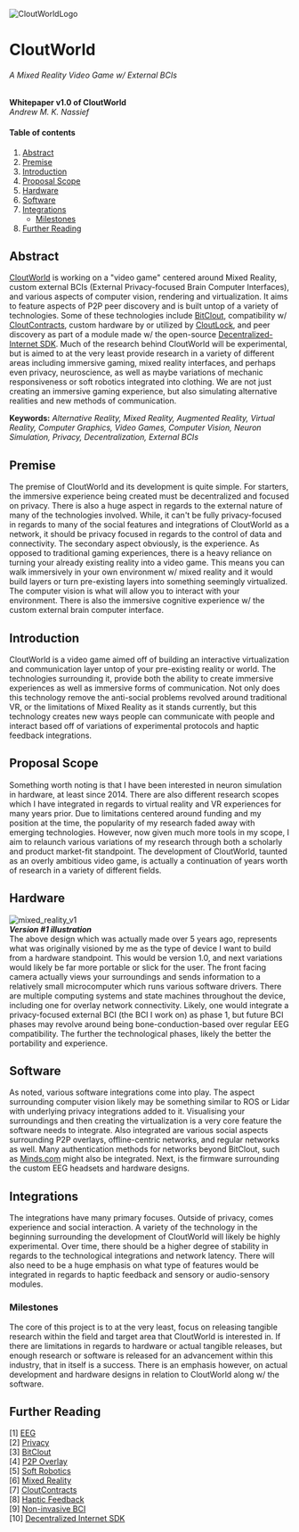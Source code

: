 ![CloutWorldLogo](https://avatars.githubusercontent.com/u/84701438?s=200&v=4.png)
# CloutWorld
###### A Mixed Reality Video Game w/ External BCIs

**Whitepaper v1.0 of CloutWorld** \
*Andrew M. K. Nassief*

#### Table of contents
1. [Abstract](https://github.com/CloutWorld/Whitepaper#abstract)
2. [Premise](https://github.com/CloutWorld/Whitepaper#premise)
3. [Introduction](https://github.com/CloutWorld/Whitepaper#introduction)
4. [Proposal Scope](https://github.com/CloutWorld/Whitepaper#proposal-scope)
5. [Hardware](https://github.com/CloutWorld/Whitepaper#hardware)
6. [Software](https://github.com/CloutWorld/Whitepaper#software)
7. [Integrations](https://github.com/CloutWorld/Whitepaper#integrations)
    - [Milestones](https://github.com/CloutWorld/Whitepaper#integrations)
8. [Further Reading](https://github.com/CloutWorld/Whitepaper#further-reading)

## Abstract
[CloutWorld](https://bitclout.com/u/CloutWorld) is working on a "video game" centered around Mixed Reality, custom external BCIs (External Privacy-focused Brain Computer Interfaces), and various aspects of computer vision, rendering and virtualization. It aims to feature aspects of P2P peer discovery and is built untop of a variety of technologies. Some of these technologies include [BitClout](https://bitclout.com/), compatibility w/ [CloutContracts](https://cloutcontracts.github.io/), custom hardware by or utilized by [CloutLock](https://bitclout.com/u/CloutLock), and peer discovery as part of a module made w/ the open-source [Decentralized-Internet SDK](https://github.com/Lonero-Team/Decentralized-Internet). Much of the research behind CloutWorld will be experimental, but is aimed to at the very least provide research in a variety of different areas including immersive gaming, mixed reality interfaces, and perhaps even privacy, neuroscience, as well as maybe variations of mechanic responsiveness or soft robotics integrated into clothing. We are not just creating an immersive gaming experience, but also simulating alternative realities and new methods of communication.

**Keywords:** *Alternative Reality, Mixed Reality, Augmented Reality, Virtual Reality, Computer Graphics, Video Games, Computer Vision, Neuron Simulation, Privacy, Decentralization, External BCIs*

## Premise
The premise of CloutWorld and its development is quite simple. For starters, the immersive experience being created must be decentralized and focused on privacy. There is also a huge aspect in regards to the external nature of many of the technologies involved. While, it can't be fully privacy-focused in regards to many of the social features and integrations of CloutWorld as a network, it should be privacy focused in regards to the control of data and connectivity. The secondary aspect obviously, is the experience. As opposed to traditional gaming experiences, there is a heavy reliance on turning your already existing reality into a video game. This means you can walk immersively in your own environment w/ mixed reality and it would build layers or turn pre-existing layers into something seemingly virtualized. The computer vision is what will allow you to interact with your environment. There is also the immersive cognitive experience w/ the custom external brain computer interface.

## Introduction
CloutWorld is a video game aimed off of building an interactive virtualization and communication layer untop of your pre-existing reality or world. The technologies surrounding it, provide both the ability to create immersive experiences as well as immersive forms of communication. Not only does this technology remove the anti-social problems revolved around traditional VR, or the limitations of Mixed Reality as it stands currently, but this technology creates new ways people can communicate with people and interact based off of variations of experimental protocols and haptic feedback integrations.

## Proposal Scope
Something worth noting is that I have been interested in neuron simulation in hardware, at least since 2014. There are also different research scopes which I have integrated in regards to virtual reality and VR experiences for many years prior. Due to limitations centered around funding and my position at the time, the popularity of my research faded away with emerging technologies. However, now given much more tools in my scope, I aim to relaunch various variations of my research through both a scholarly and product market-fit standpoint. The development of CloutWorld, taunted as an overly ambitious video game, is actually a continuation of years worth of research in a variety of different fields.

## Hardware
![mixed_reality_v1](https://user-images.githubusercontent.com/12502053/119936736-a36fb880-bf57-11eb-9452-3d24f54763f2.jpg) \
***Version #1 illustration*** \
The above design which was actually made over 5 years ago, represents what was originally visioned by me as the type of device I want to build from a hardware standpoint. This would be version 1.0, and next variations would likely be far more portable or slick for the user. The front facing camera actually views your surroundings and sends information to a relatively small microcomputer which runs various software drivers. There are multiple computing systems and state machines throughout the device, including one for overlay network connectivity. Likely, one would integrate a privacy-focused external BCI (the BCI I work on) as phase 1, but future BCI phases may revolve around being bone-conduction-based over regular EEG compatibility. The further the technological phases, likely the better the portability and experience.

## Software
As noted, various software integrations come into play. The aspect surrounding computer vision likely may be something similar to ROS or Lidar with underlying privacy integrations added to it. Visualising your surroundings and then creating the virtualization is a very core feature the software needs to integrate. Also integrated are various social aspects surrounding P2P overlays, offline-centric networks, and regular networks as well. Many authentication methods for networks beyond BitClout, such as [Minds.com](https://mind.com) might also be integrated. Next, is the firmware surrounding the custom EEG headsets and hardware designs. 

## Integrations
The integrations have many primary focuses. Outside of privacy, comes experience and social interaction. A variety of the technology in the beginning surrounding the development of CloutWorld will likely be highly experimental. Over time, there should be a higher degree of stability in regards to the technological integrations and network latency. There will also need to be a huge emphasis on what type of features would be integrated in regards to haptic feedback and sensory or audio-sensory modules. 

### Milestones
The core of this project is to at the very least, focus on releasing tangible research within the field and target area that CloutWorld is interested in. If there are limitations in regards to hardware or actual tangible releases, but enough research or software is released for an advancement within this industry, that in itself is a success. There is an emphasis however, on actual development and hardware designs in relation to CloutWorld along w/ the software.

## Further Reading
[1] [EEG](https://kidshealth.org/en/parents/eeg.html) \
[2] [Privacy](http://www.aaronsw.com/) \
[3] [BitClout](https://bitclout.com/) \
[4] [P2P Overlay](https://link.springer.com/referenceworkentry/10.1007%2F978-0-387-39940-9_1215) \
[5] [Soft Robotics](https://www.vinerobots.org/) \
[6] [Mixed Reality](https://en.wikipedia.org/wiki/Mixed_reality) \
[7] [CloutContracts](https://cloutcontracts.github.io/) \
[8] [Haptic Feedback](https://en.wikipedia.org/wiki/Haptic_technology) \
[9] [Non-invasive BCI](https://en.wikipedia.org/wiki/Brain%E2%80%93computer_interface#Non-invasive_BCIs) \
[10] [Decentralized Internet SDK](https://github.com/Lonero-Team/Decentralized-Internet)
